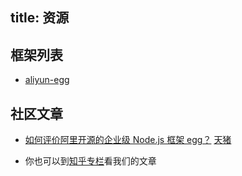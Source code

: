 title: 资源
---

## 框架列表

- [aliyun-egg](https://github.com/eggjs/aliyun-egg)

## 社区文章

- [如何评价阿里开源的企业级 Node.js 框架 egg？](https://www.zhihu.com/question/50526101/answer/144952130)
[天猪](https://github.com/atian25)

- 你也可以到[知乎专栏](https://zhuanlan.zhihu.com/eggjs)看我们的文章
